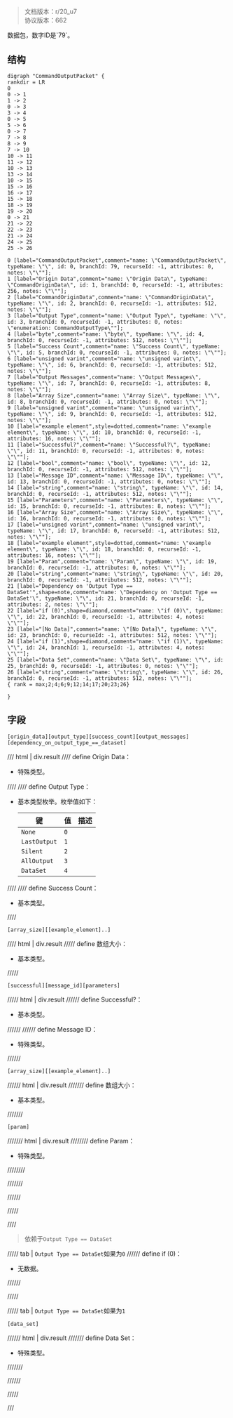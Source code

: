 # <!-- md:samp CommandOutputPacket -->

> 文档版本：r/20_u7<br/>协议版本：662

<!-- md:samp CommandOutputPacket -->数据包，数字ID是`79`。

## 结构

```viz
digraph "CommandOutputPacket" {
rankdir = LR
0
0 -> 1
1 -> 2
0 -> 3
3 -> 4
0 -> 5
5 -> 6
0 -> 7
7 -> 8
8 -> 9
7 -> 10
10 -> 11
11 -> 12
10 -> 13
13 -> 14
10 -> 15
15 -> 16
16 -> 17
15 -> 18
18 -> 19
19 -> 20
0 -> 21
21 -> 22
22 -> 23
21 -> 24
24 -> 25
25 -> 26

0 [label="CommandOutputPacket",comment="name: \"CommandOutputPacket\", typeName: \"\", id: 0, branchId: 79, recurseId: -1, attributes: 0, notes: \"\""];
1 [label="Origin Data",comment="name: \"Origin Data\", typeName: \"CommandOriginData\", id: 1, branchId: 0, recurseId: -1, attributes: 256, notes: \"\""];
2 [label="CommandOriginData",comment="name: \"CommandOriginData\", typeName: \"\", id: 2, branchId: 0, recurseId: -1, attributes: 512, notes: \"\""];
3 [label="Output Type",comment="name: \"Output Type\", typeName: \"\", id: 3, branchId: 0, recurseId: -1, attributes: 0, notes: \"enumeration: CommandOutputType\""];
4 [label="byte",comment="name: \"byte\", typeName: \"\", id: 4, branchId: 0, recurseId: -1, attributes: 512, notes: \"\""];
5 [label="Success Count",comment="name: \"Success Count\", typeName: \"\", id: 5, branchId: 0, recurseId: -1, attributes: 0, notes: \"\""];
6 [label="unsigned varint",comment="name: \"unsigned varint\", typeName: \"\", id: 6, branchId: 0, recurseId: -1, attributes: 512, notes: \"\""];
7 [label="Output Messages",comment="name: \"Output Messages\", typeName: \"\", id: 7, branchId: 0, recurseId: -1, attributes: 8, notes: \"\""];
8 [label="Array Size",comment="name: \"Array Size\", typeName: \"\", id: 8, branchId: 0, recurseId: -1, attributes: 0, notes: \"\""];
9 [label="unsigned varint",comment="name: \"unsigned varint\", typeName: \"\", id: 9, branchId: 0, recurseId: -1, attributes: 512, notes: \"\""];
10 [label="example element",style=dotted,comment="name: \"example element\", typeName: \"\", id: 10, branchId: 0, recurseId: -1, attributes: 16, notes: \"\""];
11 [label="Successful?",comment="name: \"Successful?\", typeName: \"\", id: 11, branchId: 0, recurseId: -1, attributes: 0, notes: \"\""];
12 [label="bool",comment="name: \"bool\", typeName: \"\", id: 12, branchId: 0, recurseId: -1, attributes: 512, notes: \"\""];
13 [label="Message ID",comment="name: \"Message ID\", typeName: \"\", id: 13, branchId: 0, recurseId: -1, attributes: 0, notes: \"\""];
14 [label="string",comment="name: \"string\", typeName: \"\", id: 14, branchId: 0, recurseId: -1, attributes: 512, notes: \"\""];
15 [label="Parameters",comment="name: \"Parameters\", typeName: \"\", id: 15, branchId: 0, recurseId: -1, attributes: 8, notes: \"\""];
16 [label="Array Size",comment="name: \"Array Size\", typeName: \"\", id: 16, branchId: 0, recurseId: -1, attributes: 0, notes: \"\""];
17 [label="unsigned varint",comment="name: \"unsigned varint\", typeName: \"\", id: 17, branchId: 0, recurseId: -1, attributes: 512, notes: \"\""];
18 [label="example element",style=dotted,comment="name: \"example element\", typeName: \"\", id: 18, branchId: 0, recurseId: -1, attributes: 16, notes: \"\""];
19 [label="Param",comment="name: \"Param\", typeName: \"\", id: 19, branchId: 0, recurseId: -1, attributes: 0, notes: \"\""];
20 [label="string",comment="name: \"string\", typeName: \"\", id: 20, branchId: 0, recurseId: -1, attributes: 512, notes: \"\""];
21 [label="Dependency on 'Output Type == DataSet'",shape=note,comment="name: \"Dependency on 'Output Type == DataSet'\", typeName: \"\", id: 21, branchId: 0, recurseId: -1, attributes: 2, notes: \"\""];
22 [label="if (0)",shape=diamond,comment="name: \"if (0)\", typeName: \"\", id: 22, branchId: 0, recurseId: -1, attributes: 4, notes: \"\""];
23 [label="[No Data]",comment="name: \"[No Data]\", typeName: \"\", id: 23, branchId: 0, recurseId: -1, attributes: 512, notes: \"\""];
24 [label="if (1)",shape=diamond,comment="name: \"if (1)\", typeName: \"\", id: 24, branchId: 1, recurseId: -1, attributes: 4, notes: \"\""];
25 [label="Data Set",comment="name: \"Data Set\", typeName: \"\", id: 25, branchId: 0, recurseId: -1, attributes: 0, notes: \"\""];
26 [label="string",comment="name: \"string\", typeName: \"\", id: 26, branchId: 0, recurseId: -1, attributes: 512, notes: \"\""];
{ rank = max;2;4;6;9;12;14;17;20;23;26}

}

```

## 字段

```title='CommandOutputPacket'
[origin_data][output_type][success_count][output_messages][dependency_on_output_type_==_dataset]
```

/// html | div.result
//// define
Origin Data：[<!-- md:samp CommandOriginData -->](../types/commandorigindata.md)

- 特殊类型。


////
//// define
Output Type：<!-- md:samp byte -->

- 基本类型枚举。枚举值如下：

  |键|值|描述|
  |---|---|---|
  |`None`|`0`||
  |`LastOutput`|`1`||
  |`Silent`|`2`||
  |`AllOutput`|`3`||
  |`DataSet`|`4`||



////
//// define
Success Count：<!-- md:samp unsigned varint -->

- 基本类型。


////
```title='Output Messages'
[array_size][[example_element]..]
```

//// html | div.result
///// define
数组大小：<!-- md:samp unsigned varint -->

- 基本类型。


/////
```title='示例元素'
[successful][message_id][parameters]
```

///// html | div.result
////// define
Successful?：<!-- md:samp bool -->

- 基本类型。


//////
////// define
Message ID：[<!-- md:samp string -->](../types/string.md)

- 特殊类型。


//////
```title='Parameters'
[array_size][[example_element]..]
```

////// html | div.result
/////// define
数组大小：<!-- md:samp unsigned varint -->

- 基本类型。


///////
```title='示例元素'
[param]
```

/////// html | div.result
//////// define
Param：[<!-- md:samp string -->](../types/string.md)

- 特殊类型。


////////

///////

//////

/////

////
> 依赖于`Output Type == DataSet`

///// tab | `Output Type == DataSet`如果为`0`
////// define
if (0)：<!-- md:samp [No Data] -->

- 无数据。


//////

/////

///// tab | `Output Type == DataSet`如果为`1`
```title='if (1)'
[data_set]
```

////// html | div.result
/////// define
Data Set：[<!-- md:samp string -->](../types/string.md)

- 特殊类型。


///////

//////

/////

///

